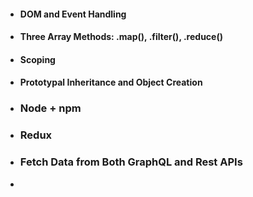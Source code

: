 - #### DOM and Event Handling
- #### **Three Array Methods: .map(), .filter(), .reduce()**
- #### **Scoping**
- #### **Prototypal Inheritance and Object Creation**
- ### Node + npm
- ### **Redux**
- ### **Fetch Data from Both GraphQL and Rest APIs**
- 





